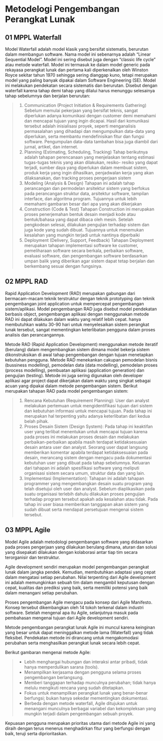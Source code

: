 # Metodelogi Pengembangan Perangkat Lunak
## 01 MPPL Waterfall
Model Waterfall adalah model klasik yang bersifat sistematis, berurutan dalam membangun software. Nama model ini sebenarnya adalah “Linear Sequential Model”. Model ini sering disebut juga dengan “classic life cycle” atau metode waterfall. Model ini termasuk ke dalam model generic pada rekayasa perangkat lunak dan pertama kali diperkenalkan oleh Winston Royce sekitar tahun 1970 sehingga sering dianggap kuno, tetapi merupakan model yang paling banyak dipakai dalam Software Engineering (SE). Model ini melakukan pendekatan secara sistematis dan berurutan. Disebut dengan waterfall karena tahap demi tahap yang dilalui harus menunggu selesainya tahap sebelumnya dan berjalan berurutan:
  > 1) Communication (Project Initiation & Requirements Gathering) Sebelum memulai pekerjaan yang bersifat teknis, sangat diperlukan adanya komunikasi dengan customer demi memahami dan mencapai tujuan yang ingin dicapai. Hasil dari komunikasi tersebut adalah inisialisasi proyek, seperti menganalisis permasalahan yang dihadapi dan mengumpulkan data-data yang diperlukan, serta membantu mendefinisikan fitur dan fungsi software. Pengumpulan data-data tambahan bisa juga diambil dari jurnal, artikel, dan internet.
  > 2) Planning (Estimating, Scheduling, Tracking) Tahap berikutnya adalah tahapan perencanaan yang menjelaskan tentang estimasi tugas-tugas teknis yang akan dilakukan, resiko- resiko yang dapat terjadi, sumber daya yang diperlukan dalam membuat sistem, produk kerja yang ingin dihasilkan, penjadwalan kerja yang akan dilaksanakan, dan tracking proses pengerjaan sistem
  > 3) Modeling (Analysis & Design) Tahapan ini adalah tahap perancangan dan permodelan arsitektur sistem yang berfokus pada perancangan struktur data, arsitektur software, tampilan interface, dan algoritma program. Tujuannya untuk lebih memahami gambaran besar dari apa yang akan dikerjakan
  > 4) Construction (Code & Test) Tahapan Construction ini merupakan proses penerjemahan bentuk desain menjadi kode atau bentuk/bahasa yang dapat dibaca oleh mesin. Setelah pengkodean selesai, dilakukan pengujian terhadap sistem dan juga kode yang sudah dibuat. Tujuannya untuk menemukan kesalahan yang mungkin terjadi untuk nantinya diperbaiki
  > 5) Deployment (Delivery, Support, Feedback) Tahapan Deployment merupakan tahapan implementasi software ke customer, pemeliharaan software secara berkala, perbaikan software, evaluasi software, dan pengembangan software berdasarkan umpan balik yang diberikan agar sistem dapat tetap berjalan dan berkembang sesuai dengan fungsinya.

## 02 MPPL RAD
Rapid Application Development (RAD) merupakan gabungan dari bermacam-macam teknik terstruktur dengan teknik prototyping dan teknik pengembangan joint application untuk mempercepat pengembangan sistem/aplikasi. Model pengembangan RAD juga disebut model pendekatan berbasis object, pengembangan aplikasi dengan menggunakan metode RAD ini dapat dilakukan dalam waktu yang relatif lebih cepat. hanya membutuhkan waktu 30-90 hari untuk menyelesaikan sistem perangkat lunak tersebut, sangat mementingkan keterlibatan pengguna dalam proses analisis dan perancangannya.

Metode RAD (Rapid Application Development) menggunakan metode iteratif (berulang) dalam mengembangkan sistem dimana model bekerja sistem dikonstruksikan di awal tahap pengembangan dengan tujuan menetapkan kebutuhan pengguna. Metode RAD menekankan cakupan pemodelan bisnis (bussiness modelling), pemodelan data (data modelling), pemodelan proses (process modelling), pembuatan aplikasi (application generation) dan pengujian (testing). Metode ini juga sering digunakan oleh developer aplikasi agar project dapat dikerjakan dalam waktu yang singkat sebagai acuan yang dipakai dalam metode pengembangan sistem. Berikut merupakan tahapan RAD pada model pengembangan sistem:
  > 1) Rencana Kebutuhan (Requirement Planning): User dan analyst melakukan pertemuan untuk mengidentifikasi tujuan dari sistem dan kebutuhan informasi untuk mencapai tujuan. Pada tahap ini merupakan hal terpenting yaitu adanya keterlibatan dari kedua belah pihak.
  > 2) Proses Desain Sistem (Design System): Pada tahap ini keaktifan user yang terlibat menentukan untuk mencapai tujuan karena pada proses ini melakukan proses desain dan melakukan perbaikan-perbaikan apabila masih terdapat ketidaksesuaian desain antara user dan analyst. Seorang user dapat langsung memberikan komentar apabila terdapat ketidaksesuaian pada desain, merancang sistem dengan mengacu pada dokumentasi kebutuhan user yang dibuat pada tahap sebelumnya. Keluaran dari tahapan ini adalah spesifikasi software yang meliputi organisasi sistem secara umum, struktur data dan yang lain.
  > 3) Implementasi (Implementation): Tahapan ini adalah tahapan programmer yang mengembangkan desain suatu program yang telah disetujui oleh user dan analyst. Sebelum diaplikasikan pada suatu organisasi terlebih dahulu dilakukan proses pengujian terhadap program tersebut apakah ada kesalahan atau tidak. Pada tahap ini user biasa memberikan tanggapan akan sistem yang sudah dibuat serta mendapat persetujuan mengenai sistem tersebut.

## 03 MPPL Agile
Model Agile adalah metodologi pengembangan software yang didasarkan pada proses pengerjaan yang dilakukan berulang dimana, aturan dan solusi yang disepakati dilakukan dengan kolaborasi antar tiap tim secara terorganisir dan terstruktur.

Agile development sendiri merupakan model pengembangan perangkat lunak dalam jangka pendek. Kemudian, membutuhkan adaptasi yang cepat dalam mengatasi setiap perubahan. Nilai terpenting dari Agile development ini adalah memungkinkan sebuah tim dalam mengambil keputusan dengan cepat, kualitas dan prediksi yang baik, serta memiliki potensi yang baik dalam menangani setiap perubahan.

Proses pengembangan Agile mengacu pada konsep dari Agile Manifesto. Konsep tersebut dikembangkan oleh 14 tokoh terkenal dalam industri software. Setelah mengenal apa itu Agile, selanjutnya masuk pada pembahasan mengenai tujuan dari Agile development sendiri.

Metode pengembangan perangkat lunak Agile ini muncul karena keinginan yang besar untuk dapat meninggalkan metode lama (Waterfall) yang tidak fleksibel. Pendekatan metode ini dirancang untuk mengakomodasi perubahan serta menghasilkan perangkat lunak secara lebih cepat.

Berikut gambaran mengenai metode Agile:
  > - Lebih menghargai hubungan dan interaksi antar pribadi, tidak hanya memperdulikan sarana (tools).
  > - Menampilkan kerjasama dengan pengguna selama proses pengembangan berlangsung.
  > - Memberi tanggapan terhadap munculnya perubahan; tidak hanya melulu mengikuti rencana yang sudah ditetapkan.
  > - Fokus untuk menampilkan perangkat lunak yang benar-benar berfungsi; bukan hanya sekedar mementingkan dokumentasi.
  > - Berbeda dengan metode waterfall, Agile ditujukan untuk menangani munculnya berbagai variabel dan kekompleksan yang mungkin terjadi dalam pengembangan sebuah proyek.

Kepuasan pengguna merupakan prioritas utama dari metode Agile ini yang diraih dengan terus menerus menghadirkan fitur yang berfungsi dengan baik, teruji serta diprioritaskan.
